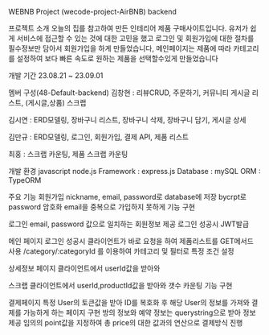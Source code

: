 WEBNB Project (wecode-project-AirBNB) backend

프로젝트 소개
오늘의 집를 참고하여 만든 인테리어 제품 구매사이트입니다. 유저가 쉽게 서비스에 접근할 수 있는 것에 대한 고민을 했고 로그인 및 회원가입에 대한 절차를 필수정보만 담아서 회원가입을 하게 만들었습니다, 메인페이지는 제품에 따라 카테고리를 설정하여 보다 빠른 속도로 원하는 제품을 선택할수있게 만들었습니다

개발 기간
23.08.21 ~ 23.09.01

멤버 구성(48-Default-backend)
김창현 : 리뷰CRUD, 주문하기, 커뮤니티 게시글 리스트, (게시글,상품) 스크랩

김시연 : ERD모델링, 장바구니 리스트, 장바구니 삭제, 장바구니 담기, 게시글 상세

김만규 : ERD모델링, 로그인, 회원가입, 결제 API, 제품 리스트 

최홍 : 스크랩 카운팅, 제품 스크랩 카운팅

개발 환경
javascript
node.js
Framework : express.js
Database : mySQL
ORM : TypeORM

주요 기능
회원가입
nickname, email, password로 database에 저장
bycrpt로 password 암호화
email을 중복으로 가입하지 못하게 기능 구현

로그인
email, password 값으로 일치하는 회원정보 제공
로그인 성공시 JWT발급

메인 페이지
로그인 성공시 클라이언트가 바로 요청을 하여 제품리스트를 GET메서드 사용
/category/:categoryId 를 이용하여 카테고리 및 필터로 특정 조건 설정

상세정보 페이지
클라이언트에서 userId값을 받아와 

스크랩
클라이언트에서 userId,productId값을 받아와 갯수 카운팅 기능 구현


결제페이지
특정 User의 토큰값을 받아 ID를 복호화 후 해당 User의 정보를 가져와 결제를 가능하게 하는 페이지 구현
방의 정보와 예약 정보는 querystring으로 받아 정보 제공
임의의 point값을 지정하여 총 price의 대한 값과의 연산으로 결제방식 진행

